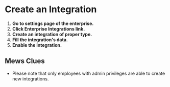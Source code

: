 # Create an Integration

1. **Go to settings page of the enterprise.**
2. **Click Enterprise Integrations link.**
3. **Create an integration of proper type.**
4. **Fill the integration's data.**
5. **Enable the integration.**

## Mews Clues

* Please note that only employees with admin privileges are able to create new integrations. 

